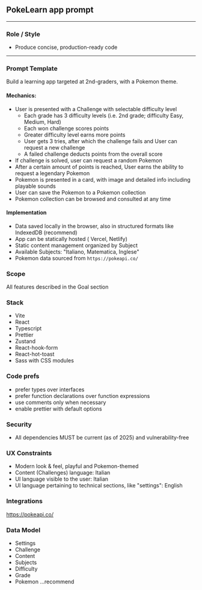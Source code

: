 ## PokeLearn app prompt

---

### Role / Style
- Produce concise, production-ready code

---

### Prompt Template
Build a learning app targeted at 2nd-graders, with a Pokemon theme.

#### Mechanics:

- User is presented with a Challenge with selectable difficulty level
  - Each grade has 3 difficulty levels (i.e. 2nd grade; difficulty Easy, Medium, Hard)
  - Each won challenge scores points
  - Greater difficulty level earns more points
  - User gets 3 tries, after which the challenge fails and User can request a new challenge
  - A failed challenge deducts points from the overall score
- If challenge is solved, user can request a random Pokemon
- After a certain amount of points is reached, User earns the ability to request a legendary Pokemon
- Pokemon is presented in a  card, with image and detailed info including playable sounds
- User can save the Pokemon to a Pokemon collection
- Pokemon collection can be browsed and consulted at any time

#### Implementation

- Data saved locally in the browser, also in structured formats like IndexedDB (recommend)
- App can be statically hosted ( Vercel, Netlify)
- Static content management organized by Subject
- Available Subjects: "Italiano, Matematica, Inglese"
- Pokemon data sourced from `https://pokeapi.co/`


### Scope

All features described in the Goal section


### Stack

- Vite
- React
- Typescript
- Prettier
- Zustand
- React-hook-form
- React-hot-toast
- Sass with CSS modules


### Code prefs

- prefer types over interfaces
- prefer function declarations over function expressions
- use comments only when necessary
- enable prettier with default options


### Security

- All dependencies MUST be current (as of 2025) and vulnerability-free


### UX Constraints

- Modern look & feel, playful and Pokemon-themed
- Content (Challenges) language: Italian
- UI language visible to the user: Italian
- UI language pertaining to technical sections, like "settings": English

### Integrations

https://pokeapi.co/


### Data Model

- Settings
- Challenge
- Content
- Subjects
- Difficulty
- Grade
- Pokemon
…recommend
